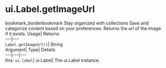  
#  ui.Label.getImageUrl 
bookmark_borderbookmark Stay organized with collections  Save and categorize content based on your preferences.
Returns the url of the image if it exists. 
Usage| Returns  
---|---  
`Label.getImageUrl()`| String  
Argument| Type| Details  
---|---|---  
this: `ui.label`| ui.Label| The ui.Label instance.  
